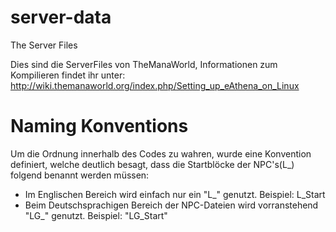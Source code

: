 server-data
===========

The Server Files

Dies sind die ServerFiles von TheManaWorld,
Informationen zum Kompilieren findet ihr unter: http://wiki.themanaworld.org/index.php/Setting_up_eAthena_on_Linux

Naming Konventions
==================

Um die Ordnung innerhalb des Codes zu wahren, wurde eine Konvention definiert,
welche deutlich besagt, dass die Startblöcke der NPC's(L_) folgend benannt werden
müssen:
   * Im Englischen Bereich wird einfach nur ein "L_" genutzt. Beispiel: L_Start
   * Beim Deutschsprachigen Bereich der NPC-Dateien wird vorranstehend "LG_" genutzt. Beispiel: "LG_Start"
